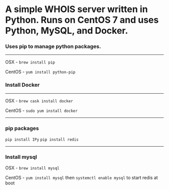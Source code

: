 # A simple WHOIS server written in Python. Runs on CentOS 7 and uses Python, MySQL, and Docker.


### Uses pip to manage python packages.
---

OSX - `brew install pip`

CentOS - `yum install python-pip`

### Install Docker
---
OSX - `brew cask install docker`

CentOS - `sudo yum install docker`

---
### pip packages
`pip install IPy`
`pip install redis`

---
### Install mysql
OSX - `brew install mysql`

CentOS - `yum install mysql` then `systemctl enable mysql` to start redis at boot